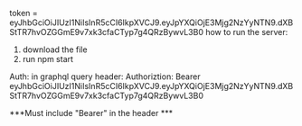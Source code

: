 token = eyJhbGciOiJIUzI1NiIsInR5cCI6IkpXVCJ9.eyJpYXQiOjE3Mjg2NzYyNTN9.dXBStTR7hvOZGGmE9v7xk3cfaCTyp7g4QRzBywvL3B0
how to run the server:
1. download the file
2. run npm start

Auth:
in graphql query header:
Authoriztion: Bearer eyJhbGciOiJIUzI1NiIsInR5cCI6IkpXVCJ9.eyJpYXQiOjE3Mjg2NzYyNTN9.dXBStTR7hvOZGGmE9v7xk3cfaCTyp7g4QRzBywvL3B0

***Must include "Bearer" in the header ***